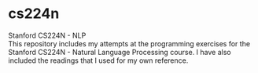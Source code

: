 # cs224n

Stanford CS224N - NLP <br>
This repository includes my attempts at the programming exercises for the Stanford CS224N - Natural Language Processing course. I have also included the readings that I used for my own reference.
